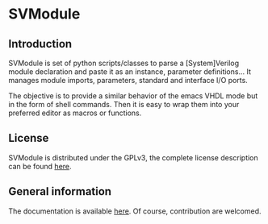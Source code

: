 # SVModule

## Introduction
SVModule is set of python scripts/classes to parse a [System]Verilog module declaration and paste it as an instance,
parameter definitions... It manages module imports, parameters, standard and interface I/O ports.

The objective is to provide a similar behavior of the emacs VHDL mode but in the form of shell commands. Then it is
easy to wrap them into your preferred editor as macros or functions.

## License
SVModule is distributed under the GPLv3, the complete license description can be found
[here](http://www.gnu.org/licenses/gpl-3.0.html).

## General information
The documentation is available [here](https://wavecruncher.net/svmodule). Of course, contribution are welcomed.
